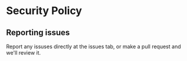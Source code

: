 # Security Policy

## Reporting issues

Report any issuses directly at the issues tab, or make a pull request and we'll review it.
